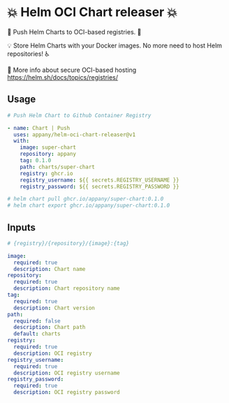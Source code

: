 # 💥 Helm OCI Chart releaser 💥

🚀 Push Helm Charts to OCI-based registries. 🚀

💡 Store Helm Charts with your Docker images. No more need to host Helm repositories! ♿

📝 More info about secure OCI-based hosting https://helm.sh/docs/topics/registries/

## Usage

```yaml
# Push Helm Chart to Github Container Registry

- name: Chart | Push
  uses: appany/helm-oci-chart-releaser@v1
  with:
    image: super-chart
    repository: appany
    tag: 0.1.0
    path: charts/super-chart
    registry: ghcr.io
    registry_username: ${{ secrets.REGISTRY_USERNAME }}
    registry_password: ${{ secrets.REGISTRY_PASSWORD }}

# helm chart pull ghcr.io/appany/super-chart:0.1.0
# helm chart export ghcr.io/appany/super-chart:0.1.0
```

## Inputs

```yaml
# {registry}/{repository}/{image}:{tag}

image:
  required: true
  description: Chart name
repository:
  required: true
  description: Chart repository name
tag:
  required: true
  description: Chart version
path:
  required: false
  description: Chart path
  default: charts
registry:
  required: true
  description: OCI registry
registry_username:
  required: true
  description: OCI registry username
registry_password:
  required: true
  description: OCI registry password
```
